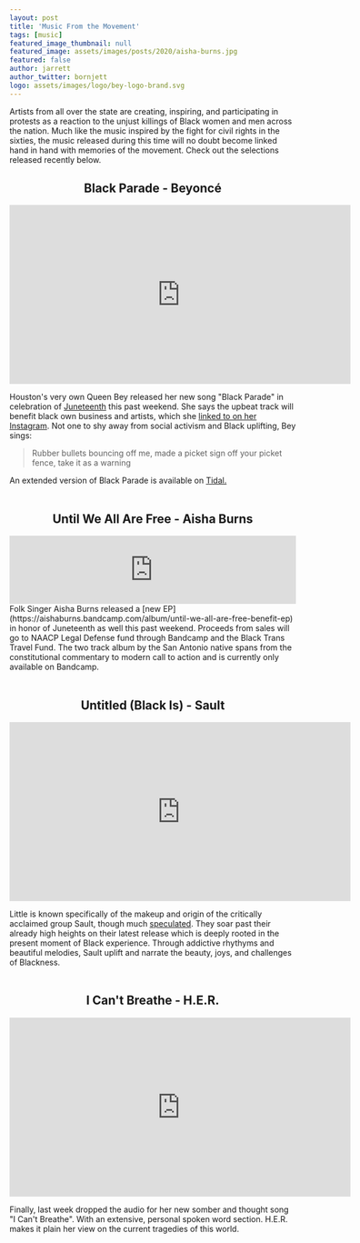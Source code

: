 ```yaml
---
layout: post
title: 'Music From the Movement'
tags: [music]
featured_image_thumbnail: null
featured_image: assets/images/posts/2020/aisha-burns.jpg
featured: false
author: jarrett
author_twitter: bornjett
logo: assets/images/logo/bey-logo-brand.svg
---
```


Artists from all over the state are creating, inspiring, and participating in protests as a reaction to the unjust killings of Black women and men across the nation. Much like the music inspired by the fight for civil rights in the sixties, the music released during this time will no doubt become linked hand in hand with memories of the movement. Check out the selections released recently below.

<h2 style="text-align: center;">Black Parade - Beyoncé</h2>
<iframe width="600" height="315" src="https://www.youtube.com/embed/4EHbf5QUjNE" frameborder="0" allow="accelerometer; autoplay; encrypted-media; gyroscope; picture-in-picture" allowfullscreen></iframe>

Houston's very own Queen Bey released her new song "Black Parade" in celebration of [Juneteenth](https://blacktexan.com/juneteenth-already-holiday) this past weekend. She says the upbeat track will benefit black own business and artists, which she [linked to on her Instagram](https://www.beyonce.com/black-parade-route/). Not one to shy away from social activism and Black uplifting, Bey sings:

>Rubber bullets bouncing off me, made a picket sign off your picket fence, take it as a warning

An extended version of Black Parade is available on [Tidal.](https://listen.tidal.com/album/145850339)
<br>
<br>

<h2 style="text-align: center;">Until We All Are Free - Aisha Burns</h2>
<iframe style="border: 0; width: 100%; height: 120px;" src="https://bandcamp.com/EmbeddedPlayer/album=665746141/size=large/bgcol=ffffff/linkcol=333333/tracklist=false/artwork=small/transparent=true/" seamless><a href="http://aishaburns.bandcamp.com/album/until-we-all-are-free-benefit-ep">Until We All Are Free (Benefit EP) by Aisha Burns</a></iframe>

<br>
Folk Singer Aisha Burns released a [new EP](https://aishaburns.bandcamp.com/album/until-we-all-are-free-benefit-ep) in honor of Juneteenth as well this past weekend. Proceeds from sales will go to  NAACP Legal Defense fund through Bandcamp and the Black Trans Travel Fund. The two track album by the San Antonio native spans from the constitutional commentary to modern call to action and is currently only available on Bandcamp.
<br>
<br>
<h2 style="text-align: center;">Untitled (Black Is) - Sault</h2>
<iframe width="600" height="315" src="https://www.youtube.com/embed/videoseries?list=OLAK5uy_mPQ1zX6FZ2noGfGMWXN9cnVkoqD18R-OM" frameborder="0" allow="accelerometer; autoplay; encrypted-media; gyroscope; picture-in-picture" allowfullscreen></iframe>

Little is known specifically of the makeup and origin of the critically acclaimed group Sault, though much [speculated](theguardian.com/music/2019/dec/20/sault-5-7-review-forever-living-originals). They soar past their already high heights on their latest release which is deeply rooted in the present moment of Black experience. Through addictive rhythyms and beautiful melodies, Sault uplift and narrate the beauty, joys, and challenges of Blackness.
<br>
<br>
<h2 style="text-align: center;">I Can't Breathe - H.E.R.</h2>
<iframe width="600" height="315" src="https://www.youtube.com/embed/IRZWiqBHYaY" frameborder="0" allow="accelerometer; autoplay; encrypted-media; gyroscope; picture-in-picture" allowfullscreen></iframe>

Finally, last week dropped the audio for her new somber and thought song "I Can't Breathe". With an extensive, personal spoken word section. H.E.R. makes it plain her view on the current tragedies of this world.
<br>